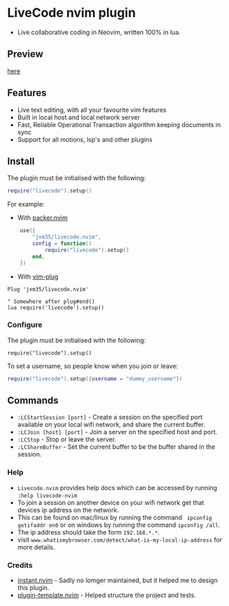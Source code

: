 # LiveCode nvim plugin
- Live collaborative coding in Neovim, written 100% in lua.

## Preview
[here](https://www.youtube.com/watch?v=vsg3ABVB0I4)

## Features

- Live text editing, with all your favourite vim features
- Built in local host and local network server
- Fast, Reliable Operational Transaction algorithm keeping documents in sync
- Support for all motions, lsp's and other plugins

## Install

The plugin must be initialised with the following:

```lua
require("livecode").setup()
```

For example:

- With [packer.nvim](https://github.com/wbthomason/packer.nvim)

```lua
	use({
		"jxm35/livecode.nvim",
		config = function()
			require("livecode").setup()
		end,
	})

```

- With [vim-plug](https://github.com/junegunn/vim-plug)

```vim
Plug 'jxm35/livecode.nvim'

" Somewhere after plug#end()
lua require('livecode').setup()
```

### Configure

The plugin must be initialised with the following:

`require("livecode").setup()`

To set a username, so people know when you join or leave:

```lua
require("livecode").setup({username = "dummy_username"})
```

## Commands

- `:LCStartSession [port]` - Create a session on the specified port available on your local wifi network, and share the current buffer.
- `:LCJoin [host] [port]` - Join a server on the specified host and port.
- `:LCStop` - Stop or leave the server.
- `:LCShareBuffer` - Set the current buffer to be the buffer shared in the session.

### Help
- `Livecode.nvim` provides help docs which can be accessed by running `:help livecode-nvim`
- To join a session on another device on your wifi network get that devices ip address on the network.
- This can be found on mac/linux by running the command ` ipconfig getifaddr en0`
or on windows by running the command `ipconfig /all`.
- The ip address should take the form `192.168.*.*`.
- visit `www.whatismybrowser.com/detect/what-is-my-local-ip-address` for more details.

### Credits

- [instant.nvim](https://github.com/jbyuki/instant.nvim) - Sadly no lomger maintained, but it helped me to design this plugin.
- [plugin-template.nvim](https://github.com/m00qek/plugin-template.nvim) - Helped structure the project and tests.
